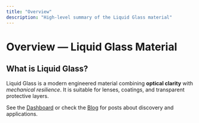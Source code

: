 ```yaml
---
title: "Overview"
description: "High-level summary of the Liquid Glass material"
---
```


# Overview — Liquid Glass Material

## What is Liquid Glass?

Liquid Glass is a modern engineered material combining **optical clarity** with *mechanical resilience*. It is suitable for lenses, coatings, and transparent protective layers.

See the [Dashboard](/dashboard/) or check the [Blog](/blog/) for posts about discovery and applications.


